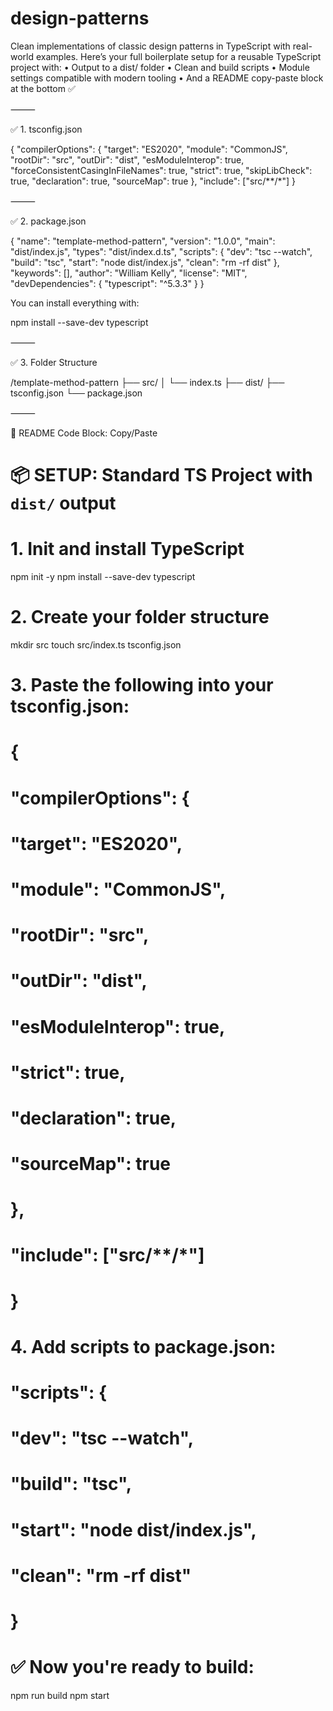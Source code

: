 # design-patterns

Clean implementations of classic design patterns in TypeScript with real-world examples.
Here’s your full boilerplate setup for a reusable TypeScript project with:
• Output to a dist/ folder
• Clean and build scripts
• Module settings compatible with modern tooling
• And a README copy-paste block at the bottom ✅

⸻

✅ 1. tsconfig.json

{
"compilerOptions": {
"target": "ES2020",
"module": "CommonJS",
"rootDir": "src",
"outDir": "dist",
"esModuleInterop": true,
"forceConsistentCasingInFileNames": true,
"strict": true,
"skipLibCheck": true,
"declaration": true,
"sourceMap": true
},
"include": ["src/**/*"]
}

⸻

✅ 2. package.json

{
"name": "template-method-pattern",
"version": "1.0.0",
"main": "dist/index.js",
"types": "dist/index.d.ts",
"scripts": {
"dev": "tsc --watch",
"build": "tsc",
"start": "node dist/index.js",
"clean": "rm -rf dist"
},
"keywords": [],
"author": "William Kelly",
"license": "MIT",
"devDependencies": {
"typescript": "^5.3.3"
}
}

You can install everything with:

npm install --save-dev typescript

⸻

✅ 3. Folder Structure

/template-method-pattern
├── src/
│ └── index.ts
├── dist/
├── tsconfig.json
└── package.json

⸻

🧠 README Code Block: Copy/Paste

# 📦 SETUP: Standard TS Project with `dist/` output

# 1. Init and install TypeScript

npm init -y
npm install --save-dev typescript

# 2. Create your folder structure

mkdir src
touch src/index.ts tsconfig.json

# 3. Paste the following into your tsconfig.json:

# {

# "compilerOptions": {

# "target": "ES2020",

# "module": "CommonJS",

# "rootDir": "src",

# "outDir": "dist",

# "esModuleInterop": true,

# "strict": true,

# "declaration": true,

# "sourceMap": true

# },

# "include": ["src/**/*"]

# }

# 4. Add scripts to package.json:

# "scripts": {

# "dev": "tsc --watch",

# "build": "tsc",

# "start": "node dist/index.js",

# "clean": "rm -rf dist"

# }

# ✅ Now you're ready to build:

npm run build
npm start

